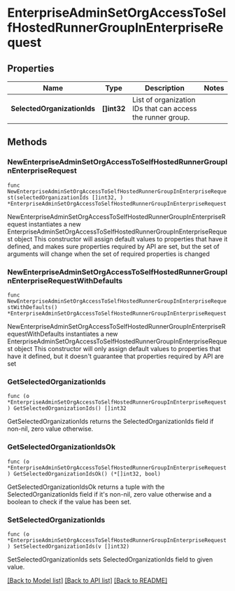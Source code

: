 # EnterpriseAdminSetOrgAccessToSelfHostedRunnerGroupInEnterpriseRequest

## Properties

Name | Type | Description | Notes
------------ | ------------- | ------------- | -------------
**SelectedOrganizationIds** | **[]int32** | List of organization IDs that can access the runner group. | 

## Methods

### NewEnterpriseAdminSetOrgAccessToSelfHostedRunnerGroupInEnterpriseRequest

`func NewEnterpriseAdminSetOrgAccessToSelfHostedRunnerGroupInEnterpriseRequest(selectedOrganizationIds []int32, ) *EnterpriseAdminSetOrgAccessToSelfHostedRunnerGroupInEnterpriseRequest`

NewEnterpriseAdminSetOrgAccessToSelfHostedRunnerGroupInEnterpriseRequest instantiates a new EnterpriseAdminSetOrgAccessToSelfHostedRunnerGroupInEnterpriseRequest object
This constructor will assign default values to properties that have it defined,
and makes sure properties required by API are set, but the set of arguments
will change when the set of required properties is changed

### NewEnterpriseAdminSetOrgAccessToSelfHostedRunnerGroupInEnterpriseRequestWithDefaults

`func NewEnterpriseAdminSetOrgAccessToSelfHostedRunnerGroupInEnterpriseRequestWithDefaults() *EnterpriseAdminSetOrgAccessToSelfHostedRunnerGroupInEnterpriseRequest`

NewEnterpriseAdminSetOrgAccessToSelfHostedRunnerGroupInEnterpriseRequestWithDefaults instantiates a new EnterpriseAdminSetOrgAccessToSelfHostedRunnerGroupInEnterpriseRequest object
This constructor will only assign default values to properties that have it defined,
but it doesn't guarantee that properties required by API are set

### GetSelectedOrganizationIds

`func (o *EnterpriseAdminSetOrgAccessToSelfHostedRunnerGroupInEnterpriseRequest) GetSelectedOrganizationIds() []int32`

GetSelectedOrganizationIds returns the SelectedOrganizationIds field if non-nil, zero value otherwise.

### GetSelectedOrganizationIdsOk

`func (o *EnterpriseAdminSetOrgAccessToSelfHostedRunnerGroupInEnterpriseRequest) GetSelectedOrganizationIdsOk() (*[]int32, bool)`

GetSelectedOrganizationIdsOk returns a tuple with the SelectedOrganizationIds field if it's non-nil, zero value otherwise
and a boolean to check if the value has been set.

### SetSelectedOrganizationIds

`func (o *EnterpriseAdminSetOrgAccessToSelfHostedRunnerGroupInEnterpriseRequest) SetSelectedOrganizationIds(v []int32)`

SetSelectedOrganizationIds sets SelectedOrganizationIds field to given value.



[[Back to Model list]](../README.md#documentation-for-models) [[Back to API list]](../README.md#documentation-for-api-endpoints) [[Back to README]](../README.md)


